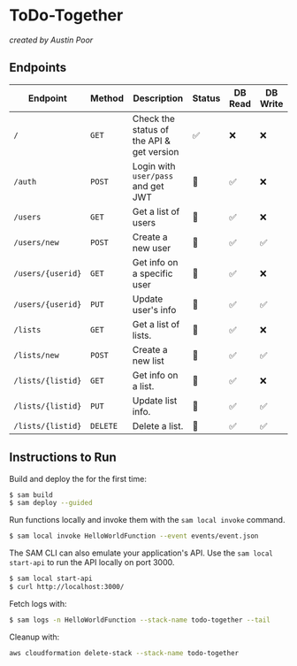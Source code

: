 # ToDo-Together

_created by Austin Poor_


## Endpoints

| Endpoint | Method | Description | Status | DB Read | DB Write |
|-|-|-|-|-|-|
|`/`| `GET` | Check the status of the API & get version | ✅ | ❌ | ❌ |
|`/auth`| `POST` | Login with `user/pass` and get JWT | 🚧 | ✅ | ❌ |
|`/users`| `GET` | Get a list of users | 🚧 | ✅ | ❌ |
|`/users/new`| `POST` | Create a new user | 🚧 | ✅ | ✅ |
|`/users/{userid}`| `GET` | Get info on a specific user | 🚧 | ✅ | ❌ |
|`/users/{userid}`| `PUT` | Update user's info | 🚧 | ✅ | ✅ |
|`/lists`| `GET` | Get a list of lists. | 🚧 | ✅ | ❌ |
|`/lists/new`| `POST` | Create a new list | 🚧 | ✅ | ✅ |
|`/lists/{listid}`| `GET` | Get info on a list. | 🚧 | ✅ | ❌ |
|`/lists/{listid}`| `PUT` | Update list info. | 🚧 | ✅ | ✅ |
|`/lists/{listid}`| `DELETE` | Delete a list. | 🚧 | ✅ | ✅ |



## Instructions to Run

Build and deploy the for the first time:

```bash
$ sam build
$ sam deploy --guided
```

Run functions locally and invoke them with the `sam local invoke` command.

```bash
$ sam local invoke HelloWorldFunction --event events/event.json
```

The SAM CLI can also emulate your application's API. Use the `sam local start-api` to run the API locally on port 3000.

```bash
$ sam local start-api
$ curl http://localhost:3000/
```

Fetch logs with:

```bash
$ sam logs -n HelloWorldFunction --stack-name todo-together --tail
```

Cleanup with:

```bash
aws cloudformation delete-stack --stack-name todo-together
```

